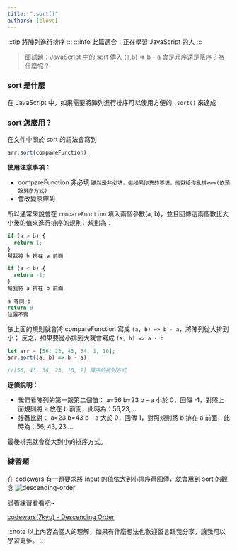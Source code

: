 ```yaml
---
title: ".sort()"
authors: [clove]
---
```


:::tip
將陣列進行排序
:::
:::info
此篇適合：正在學習 JavaScript 的人
:::
> 面試題：JavaScript 中的 sort 傳入 (a,b) => b - a 會是升序還是降序？為什麼呢？

### sort 是什麼
在 JavaScript 中，如果需要將陣列進行排序可以使用方便的 `.sort()` 來達成

### sort 怎麼用？
在文件中關於 sort 的語法會寫到 
```js
arr.sort(compareFunction);
```
**使用注意事項：**
- compareFunction 非必填
`雖然是非必填，但如果你真的不填，他就給你亂排www(依預設排序方式)`
- 會改變原陣列

所以通常來說會在 `compareFunction` 填入兩個參數(a, b)，並且回傳這兩個數比大小後的值來進行排序的規則，規則為：
```js
if (a > b) {
  return 1;
}
幫我將 b 排在 a 前面
```
```js
if (a < b) {
  return -1;
}
幫我將 a 排在 b 前面
```
```js
a 等同 b
return 0 
位置不變
```

依上面的規則就會將 compareFunction 寫成 `(a, b) => b - a`，將陣列從大排到小；
反之，如果要從小排到大就會寫成 `(a, b) => a - b`

```js
let arr = [56, 23, 43, 34, 1, 10];
arr.sort((a, b) => b - a);

//[56, 43, 34, 23, 10, 1] 降序的排列方式
```
**逐條說明：**
- 我們看陣列的第一跟第二個值： 
a=56
b=23
b - a 小於 0，回傳 -1，對照上面規則將 a 放在 b 前面，此時為：56,23,...
- 接著比對：
a=23
b=43
b - a 大於 0，回傳 1，對照規則將 b 排在 a 前面，此時為：56, 43, 23,...

最後排完就會從大到小的排序方式。

### 練習題
在 codewars 有一題要求將 Input 的值依大到小排序再回傳，就會用到 sort 的觀念
![descending-order](https://firebasestorage.googleapis.com/v0/b/mobaocoffee.appspot.com/o/%E8%9E%A2%E5%B9%95%E6%93%B7%E5%8F%96%E7%95%AB%E9%9D%A2%202025-04-17%20151335.png?alt=media&token=63a732d7-33cf-4dcd-be41-897a6584e8eb)

試著練習看看吧~

[codewars(7kyu) - Descending Order
](https://www.codewars.com/kata/5467e4d82edf8bbf40000155)

:::note
以上內容為個人的理解，如果有什麼想法也歡迎留言跟我分享，讓我可以學習更多。
:::